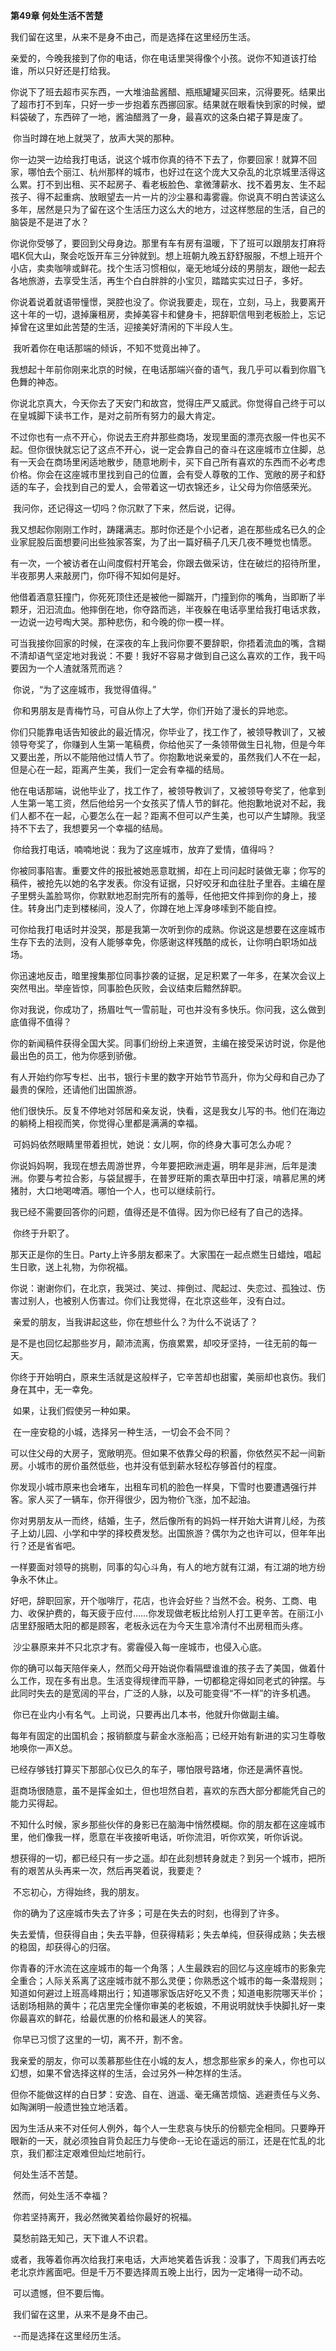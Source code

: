 **第49章 何处生活不苦楚**

  我们留在这里，从来不是身不由己，而是选择在这里经历生活。 

​    亲爱的，今晚我接到了你的电话，你在电话里哭得像个小孩。说你不知道该打给谁，所以只好还是打给我。 

​    你说下了班去超市买东西，一大堆油盐酱醋、瓶瓶罐罐买回来，沉得要死。结果出了超市打不到车，只好一步一步抱着东西挪回家。结果就在眼看快到家的时候，塑料袋破了，东西碎了一地，酱油醋溅了一身，最喜欢的这条白裙子算是废了。 

​    你当时蹲在地上就哭了，放声大哭的那种。 

​    你一边哭一边给我打电话，说这个城市你真的待不下去了，你要回家！就算不回家，哪怕去个丽江、杭州那样的城市，也好过在这个庞大又杂乱的北京城里活得这么累。打不到出租、买不起房子、看老板脸色、拿微薄薪水、找不着男友、生不起孩子、得不起重病、放眼望去一片一片的沙尘暴和毒雾霾。你说真不明白苦读这么多年，居然是只为了留在这个生活压力这么大的地方，过这样憋屈的生活，自己的脑袋是不是进了水？ 

​    你说你受够了，要回到父母身边。那里有车有房有温暖，下了班可以跟朋友打麻将唱K侃大山，聚会吃饭开车三分钟就到。想上班朝九晚五舒舒服服，不想上班开个小店，卖卖咖啡或鲜花。找个生活习惯相似，毫无地域分歧的男朋友，跟他一起去各地旅游，去享受生活，再生个白白胖胖的小宝贝，踏踏实实过日子，多好。 

​    你说着说着就语带憧憬，哭腔也没了。你说我要走，现在，立刻，马上，我要离开这十年的一切，退掉廉租房，卖掉美容卡和健身卡，把辞职信甩到老板脸上，忘记掉曾在这里如此苦楚的生活，迎接美好清闲的下半段人生。 

​    我听着你在电话那端的倾诉，不知不觉竟出神了。 

​    我想起十年前你刚来北京的时候，在电话那端兴奋的语气，我几乎可以看到你眉飞色舞的神态。 

​    你说北京真大，今天你去了天安门和故宫，觉得庄严又威武。你觉得自己终于可以在皇城脚下读书工作，是对之前所有努力的最大肯定。 

​    不过你也有一点不开心，你说去王府井那些商场，发现里面的漂亮衣服一件也买不起。但你很快就忘记了这点不开心，说一定会靠自己的奋斗在这座城市立住脚，总有一天会在商场里闲适地散步，随意地刷卡，买下自己所有喜欢的东西而不必考虑价格。你会在这座城市里找到自己的位置，会有受人尊敬的工作、宽敞的房子和舒适的车子，会找到自己的爱人，会带着这一切衣锦还乡，让父母为你倍感荣光。 

​    我问你，还记得这一切吗？你沉默了下来，然后说，记得。 

​    我又想起你刚刚工作时，踌躇满志。那时你还是个小记者，追在那些成名已久的企业家屁股后面想要问出些独家答案，为了出一篇好稿子几天几夜不睡觉也情愿。 

​    有一次，一个被访者在山间度假村开笔会，你跟去做采访，住在破烂的招待所里，半夜那男人来敲房门，你吓得不知如何是好。 

​    他借着酒意狂撞门，你死死顶住还是被他一脚踹开，门撞到你的嘴角，当即断了半颗牙，汩汩流血。他摔倒在地，你夺路而逃，半夜躲在电话亭里给我打电话求救，一边说一边号啕大哭。那种悲伤，和今晚的你一模一样。 

​    可当我接你回家的时候，在深夜的车上我问你要不要辞职，你捂着流血的嘴，含糊不清却语气坚定地对我说：不要！我好不容易才做到自己这么喜欢的工作，我干吗要因为一个人渣就落荒而逃？ 

​    你说，“为了这座城市，我觉得值得。” 

​    你和男朋友是青梅竹马，可自从你上了大学，你们开始了漫长的异地恋。 

​    你们只能靠电话告知彼此的最近情况，你毕业了，找工作了，被领导教训了，又被领导夸奖了，你赚到人生第一笔稿费，你给他买了一条领带做生日礼物，但是今年又要出差，所以不能陪他过情人节了。你抱歉地说亲爱的，虽然我们人不在一起，但是心在一起，距离产生美，我们一定会有幸福的结局。 

​    他在电话那端，说他毕业了，找工作了，被领导教训了，又被领导夸奖了，他拿到人生第一笔工资，然后他给另一个女孩买了情人节的鲜花。他抱歉地说对不起，我们人都不在一起，心要怎么在一起？距离不但可以产生美，也可以产生罅隙。我坚持不下去了，我想要另一个幸福的结局。 

​    你给我打电话，喃喃地说：我为了这座城市，放弃了爱情，值得吗？ 

​    你被同事陷害。重要文件的报批被她恶意耽搁，却在上司问起时装做无辜；你写的稿件，被抢先以她的名字发表。你没有证据，只好咬牙和血往肚子里吞。主编在屋子里劈头盖脸骂你，你默默地忍耐完所有的羞辱，任他把文件摔到你的身上，接住。转身出门走到楼梯间，没人了，你蹲在地上浑身哆嗦到不能自控。 

​    可你给我打电话时并没哭，那是我第一次听到你的成熟。你说这是想要在这座城市生存下去的法则，没有人能够幸免，你感谢这样残酷的成长，让你明白职场如战场。 

​    你迅速地反击，暗里搜集那位同事抄袭的证据，足足积累了一年多，在某次会议上突然甩出。举座皆惊，同事脸色灰败，会议结束后黯然辞职。 

​    你对我说，你成功了，扬眉吐气一雪前耻，可也并没有多快乐。你问我，这么做到底值得不值得？ 

​    你的新闻稿件获得全国大奖。同事们纷纷上来道贺，主编在接受采访时说，你是他最出色的员工，他为你感到骄傲。 

​    有人开始约你写专栏、出书，银行卡里的数字开始节节高升，你为父母和自己办了最贵的保险，还请他们出国旅游。 

​    他们很快乐。反复不停地对邻居和亲友说，快看，这是我女儿写的书。他们在海边的躺椅上相视而笑，你觉得心里都是满满的幸福。 

​    可妈妈依然眼睛里带着担忧，她说：女儿啊，你的终身大事可怎么办呢？ 

​    你说妈妈啊，我现在想去周游世界，今年要把欧洲走遍，明年是非洲，后年是澳洲。你要与考拉合影，与袋鼠握手，在普罗旺斯的熏衣草田中打滚，啃慕尼黑的烤猪肘，大口地喝啤酒。哪怕一个人，也可以继续前行。 

​    我已经不需要回答你的问题，值得还是不值得。因为你已经有了自己的选择。

​    你终于升职了。 

​    那天正是你的生日。Party上许多朋友都来了。大家围在一起点燃生日蜡烛，唱起生日歌，送上礼物，为你祝福。 

​    你说：谢谢你们，在北京，我哭过、笑过、摔倒过、爬起过、失恋过、孤独过、伤害过别人，也被别人伤害过。你们让我觉得，在北京这些年，没有白过。 

​    亲爱的朋友，当我讲起这些，你在想些什么？为什么不说话了？ 

​    是不是也回忆起那些岁月，颠沛流离，伤痕累累，却咬牙坚持，一往无前的每一天。 

​    你终于开始明白，原来生活就是这般样子，它辛苦却也甜蜜，美丽却也哀伤。我们身在其中，无一幸免。 

​    如果，让我们假使另一种如果。 

​    在一座安稳的小城，选择另一种生活，一切会不会不同？ 

​    可以住父母的大房子，宽敞明亮。但如果不依靠父母的积蓄，你依然买不起一间新房。小城市的房价虽然低些，也并没有低到薪水轻松存够首付的程度。 

​    你发现小城市原来也会堵车，出租车司机的脸色一样臭，下雪时也要遭遇强行并客。家人买了一辆车，你开得很少，因为物价飞涨，加不起油。 

​    你对男朋友从一而终，结婚，生子，然后像所有的妈妈一样开始大讲育儿经，为孩子上幼儿园、小学和中学的择校费发愁。出国旅游？偶尔为之也许可以，但年年出行？还是省省吧。 

​    一样要面对领导的挑剔，同事的勾心斗角，有人的地方就有江湖，有江湖的地方纷争永不休止。 

​    好吧，辞职回家，开个咖啡厅，花店，也许会好些？当然不会。税务、工商、电力、收保护费的，每天疲于应付……你发现做老板比给别人打工更辛苦。在丽江小店里舒服晒太阳的都是顾客，老板永远在为今天生意冷清付不出房租而头疼。 

​    沙尘暴原来并不只北京才有。雾霾侵入每一座城市，也侵入心底。 

​    你的确可以每天陪伴亲人，然而父母开始说你看隔壁谁谁的孩子去了美国，做着什么工作，现在多有出息。生活变得规律而平静，一切都稳定得如同老式的钟摆。与此同时失去的是宽阔的平台，广泛的人脉，以及可能变得“不一样”的许多机遇。 

​    你已在业内小有名气。上司说，只要再出几本书，他就升你做副主编。 

​    每年有固定的出国机会；报销额度与薪金水涨船高；已经开始有新进的实习生尊敬地唤你一声X总。 

​    已经存够钱打算买下那部心仪已久的车子，哪怕限号路堵，你还是满怀喜悦。

​    逛商场很随意，虽不是挥金如土，但也坦然自若，喜欢的东西大部分都能凭自己的能力买得起。 

​    不知什么时候，家乡那些伙伴的身影已在脑海中悄然模糊。你的朋友都在这座城市里，他们像我一样，愿意在半夜接听电话，听你流泪，听你欢笑，听你诉说。 

​    想获得的一切，都已经只有一步之遥。却在此刻想转身就走？到另一个城市，把所有的艰苦从头再来一次，然后再哭着说，我要走？ 

​    不忘初心，方得始终，我的朋友。 

​    你的确为了这座城市失去了许多；可是在失去的时刻，也得到了许多。 

​    失去爱情，但获得自由；失去平静，但获得精彩；失去单纯，但获得成熟；失去根的稳固，却获得心的归宿。 

​    你青春的汗水流在这座城市的每一个角落；人生最跌宕的回忆与这座城市的影象完全重合；人际关系离了这座城市就不那么灵便；你熟悉这个城市的每一条潜规则；知道如何避过上班高峰期出行；知道哪家饭店好吃又不贵；知道电影院哪天半价；话剧场相熟的黄牛；花店里完全懂你审美的老板娘，不用说明就快手快脚扎好一束你最喜欢的鲜花，给最优惠的价格和最迷人的笑容。 

​    你早已习惯了这里的一切，离不开，割不舍。 

​    我亲爱的朋友，你可以羡慕那些住在小城的友人，想念那些家乡的亲人，你也可以幻想，如果不曾选择这样的生活，会过另外一种怎样的生活。 

​    但你不能做这样的白日梦：安逸、自在、逍遥、毫无痛苦烦恼、逃避责任与义务、如陶渊明一般遗世独立地活着。 

​    因为生活从来不对任何人例外，每个人一生悲哀与快乐的份额完全相同。只要睁开眼新的一天，就必须独自背负起压力与使命--无论在遥远的丽江，还是在忙乱的北京，我们都注定艰难但灿烂地前行。 

​    何处生活不苦楚。 

​    然而，何处生活不幸福？ 

​    你若坚持离开，我必然微笑着给你最好的祝福。 

​    莫愁前路无知己，天下谁人不识君。 

​    或者，我等着你再次给我打来电话，大声地笑着告诉我：没事了，下周我们再去吃老北京炸酱面吧。但是千万不要选择周五晚上出行，因为一定堵得一动不动。 

​    可以遗憾，但不要后悔。 

​    我们留在这里，从来不是身不由己。 

​    --而是选择在这里经历生活。  